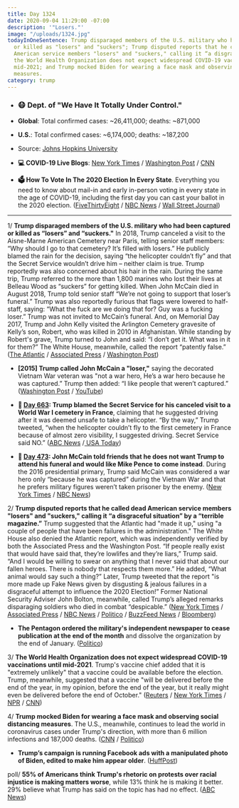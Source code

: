```yaml
---
title: Day 1324
date: 2020-09-04 11:29:00 -07:00
description: '"Losers."'
image: "/uploads/1324.jpg"
todayInOneSentence: Trump disparaged members of the U.S. military who had been captured
  or killed as "losers" and "suckers"; Trump disputed reports that he called dead
  American service members "losers" and "suckers," calling it “a disgraceful situation”;
  the World Health Organization does not expect widespread COVID-19 vaccinations until
  mid-2021; and Trump mocked Biden for wearing a face mask and observing social distancing
  measures.
category: trump
---
```


* ### 😷 Dept. of "We Have It Totally Under Control."

* **Global**: Total confirmed cases: \~26,411,000; deaths: \~871,000

* **U.S.**: Total confirmed cases: \~6,174,000; deaths: \~187,200

* Source: [Johns Hopkins University](https://coronavirus.jhu.edu/map.html)

* **💻 COVID-19 Live Blogs**: [New York Times](https://www.nytimes.com/2020/09/04/world/covid-19-coronavirus.html?action=click&module=Top%20Stories&pgtype=Homepage) / [Washington Post](https://www.washingtonpost.com/nation/2020/09/04/coronavirus-covid-live-updates-us/) / [CNN](https://www.cnn.com/world/live-news/coronavirus-pandemic-09-04-20-intl/index.html)

* **🗳 How To Vote In The 2020 Election In Every State**. Everything you need to know about mail-in and early in-person voting in every state in the age of COVID-19, including the first day you can cast your ballot in the 2020 election. ([FiveThirtyEight](https://projects.fivethirtyeight.com/how-to-vote-2020/) / [NBC News](https://www.nbcnews.com/specials/plan-your-vote-state-by-state-guide-voting-by-mail-early-in-person-voting-election/index.html?cid=bc_npd_nn_ms_np-1_200816) / [Wall Street Journal](https://www.wsj.com/articles/how-to-vote-by-mail-in-every-state-11597840923))

---

1/ **Trump disparaged members of the U.S. military who had been captured or killed as “losers” and “suckers."** In 2018, Trump canceled a visit to the Aisne-Marne American Cemetery near Paris, telling senior staff members: “Why should I go to that cemetery? It’s filled with losers.” He publicly blamed the rain for the decision, saying “the helicopter couldn’t fly” and that the Secret Service wouldn’t drive him – neither claim is true. Trump reportedly was also concerned about his hair in the rain. During the same trip, Trump referred to the more than 1,800 marines who lost their lives at Belleau Wood as “suckers” for getting killed. When John McCain died in August 2018, Trump told senior staff “We’re not going to support that loser’s funeral.” Trump was also reportedly furious that flags were lowered to half-staff, saying: “What the fuck are we doing that for? Guy was a fucking loser.” Trump was not invited to McCain’s funeral. And, on Memorial Day 2017, Trump and John Kelly visited the Arlington Cemetery gravesite of Kelly’s son, Robert, who was killed in 2010 in Afghanistan. While standing by Robert's grave, Trump turned to John and said: “I don’t get it. What was in it for them?” The White House, meanwhile, called the report “patently false.” ([The Atlantic](https://www.theatlantic.com/politics/archive/2020/09/trump-americans-who-died-at-war-are-losers-and-suckers/615997/) / [Associated Press](https://apnews.com/b823f2c285641a4a09a96a0b195636ed) / [Washington Post](https://www.washingtonpost.com/politics/trump-said-us-soldiers-injured-and-killed-in-war-were-losers-magazine-reports/2020/09/03/6e1725cc-ee35-11ea-99a1-71343d03bc29_story.html))

* **\[2015\] Trump called John McCain a "loser,"** saying the decorated Vietnam War veteran was "not a war hero, He’s a war hero because he was captured.” Trump then added: “I like people that weren’t captured.” ([Washington Post](https://www.washingtonpost.com/news/post-politics/wp/2015/07/18/trump-slams-mccain-for-being-captured-in-vietnam/) / [YouTube](https://www.youtube.com/watch?v=7k1ajHAeXMU))

* **📌 [Day 663](https://whatthefuckjusthappenedtoday.com/2018/11/13/day-663/#trump-blamed-the-secret-service-for): Trump blamed the Secret Service for his canceled visit to a World War I cemetery in France**, claiming that he suggested driving after it was deemed unsafe to take a helicopter. “By the way,” Trump tweeted, “when the helicopter couldn’t fly to the first cemetery in France because of almost zero visibility, I suggested driving. Secret Service said NO.” ([ABC News](https://abcnews.go.com/Politics/president-trump-blames-secret-service-canceled-visit-wwi/story?id=59160398) /[ USA Today](https://www.usatoday.com/story/news/politics/2018/11/13/donald-trump-secret-service-cemetery-trip-france/1986252002/))

* **📌 [Day 473](https://whatthefuckjusthappenedtoday.com/2018/05/07/day-473/#john-mccain-told-friends-that-he-doe): John McCain told friends that he does not want Trump to attend his funeral and would like Mike Pence to come instead**. During the 2016 presidential primary, Trump said McCain was considered a war hero only “because he was captured” during the Vietnam War and that he prefers military figures weren’t taken prisoner by the enemy. ([New York Times](https://www.nytimes.com/2018/05/05/us/politics/john-mccain-arizona.html) / [NBC News](https://www.nbcnews.com/politics/congress/mccain-doesn-t-want-trump-funeral-friends-tell-white-house-n871641))

2/ **Trump disputed reports that he called dead American service members "losers" and "suckers," calling it “a disgraceful situation” by a “terrible magazine.”** Trump suggested that the Atlantic had "made it up," using "a couple of people that have been failures in the administration." The White House also denied the Atlantic report, which was independently verified by both the Associated Press and the Washington Post. “If people really exist that would have said that, they’re lowlifes and they’re liars,” Trump said. “And I would be willing to swear on anything that I never said that about our fallen heroes. There is nobody that respects them more.” He added, “What animal would say such a thing?” Later, Trump tweeted that the report "is more made up Fake News given by disgusting & jealous failures in a disgraceful attempt to influence the 2020 Election!” Former National Security Adviser John Bolton, meanwhile, called Trump’s alleged remarks disparaging soldiers who died in combat “despicable.”
\([New York Times](https://www.nytimes.com/2020/09/04/us/politics/trump-veterans-losers.html) / [Associated Press](https://apnews.com/edf5d17c4d41cfb69117f0cf97ef6ac6) / [NBC News](https://www.nbcnews.com/politics/donald-trump/white-house-denies-report-claiming-trump-called-dead-american-soldiers-n1239267) / [Politico](https://www.politico.com/news/2020/09/04/trump-responds-to-insults-us-service-members-408750) / [BuzzFeed News](https://www.buzzfeednews.com/article/davidmack/trump-mocked-dead-soldiers-losers-john-mccain-atlantic-story) / [Bloomberg](https://www.bloomberg.com/news/articles/2020-09-04/bolton-says-trump-remarks-on-military-despicable-if-accurate?sref=MIBMEEoj))

* **The Pentagon ordered the military's independent newspaper to cease publication at the end of the month** and dissolve the organization by the end of January. ([Politico](https://www.politico.com/news/2020/09/04/pentagon-halts-stars-and-stripes-newspaper-408945))

3/ **The World Health Organization does not expect widespread COVID-19 vaccinations until mid-2021**. Trump's vaccine chief added that it is "extremely unlikely" that a vaccine could be available before the election. Trump, meanwhile, suggested that a vaccine "will be delivered before the end of the year, in my opinion, before the end of the year, but it really might even be delivered before the end of October." ([Reuters](https://www.reuters.com/article/us-health-coronavirus-who-briefing/widespread-covid-vaccinations-not-expected-until-mid-2021-who-says-idUSKBN25V1B0) / [New York Times](https://www.nytimes.com/2020/09/04/world/covid-19-coronavirus.html?action=click&module=Top%20Stories&pgtype=Homepage#link-611e9e57) / [NPR](https://www.npr.org/sections/coronavirus-live-updates/2020/09/03/909279006/top-adviser-to-operation-warp-speed-calls-an-october-vaccine-extremely-unlikely) / [CNN](https://www.cnn.com/2020/09/03/politics/white-house-fda-coronavirus-vaccine/index.html))

4/ **Trump mocked Biden for wearing a face mask and observing social distancing measures**. The U.S., meanwhile, continues to lead the world in coronavirus cases under Trump's direction, with more than 6 million infections and 187,000 deaths. ([CNN](https://www.cnn.com/2020/09/03/politics/trump-biden-coronavirus-mask/index.html) / [Politico](https://www.politico.com/news/2020/09/03/trump-attacks-bidens-health-rally-408592))

* **Trump’s campaign is running Facebook ads with a manipulated photo of Biden, edited to make him appear older**. ([HuffPost](https://www.huffpost.com/entry/trump-biden-older-facebook-ads_n_5f515dcfc5b6946f3eaf3fbe?vf&_guc_consent_skip=1599190225))

poll/ **55% of Americans think Trump's rhetoric on protests over racial injustice is making matters worse**, while 13% think he is making it better. 29% believe what Trump has said on the topic has had no effect. ([ABC News](https://abcnews.go.com/Politics/trumps-rhetoric-protests-detrimental-majority-americans-poll/story?id=72806089))